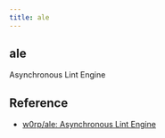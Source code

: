 ```yaml
---
title: ale
---
```


## ale
Asynchronous Lint Engine

## Reference
* [w0rp/ale: Asynchronous Lint Engine](https://github.com/w0rp/ale#supported-languages)
